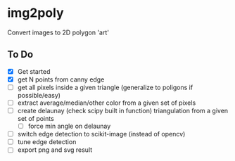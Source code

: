 # img2poly
Convert images to 2D polygon 'art'

## To Do

- [x] Get started
- [x] get N points from canny edge
- [ ] get all pixels inside a given triangle (generalize to poligons if possible/easy)
- [ ] extract average/median/other color from a given set of pixels
- [ ] create delaunay (check scipy built in function) triangulation from a given set of points
	- [ ] force min angle on delaunay
- [ ] switch edge detection to scikit-image (instead of opencv)
- [ ] tune edge detection
- [ ] export png and svg result
